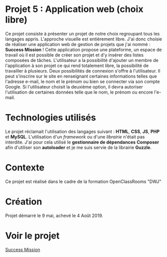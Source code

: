 # Projet 5 : Application web (choix libre)
Ce projet consiste à présenter un projet de notre choix regroupant tous les langages appris. L'approche visuelle est entièrement libre.
J'ai donc choisie de réaliser une application web de gestion de projets que j'ai nommé : **Success Mission** !
Cette application propose une plateforme, un espace de travail où il est possible de créer son projet et d'y insérer des listes composées de tâches. L'utilisateur a la possibilité d'ajouter un membre de l'application à son projet ce qui rend totalement libre, la possibilité de travailler à plusieurs. Deux possibilités de connexion s'offre à l'utilisateur. Il peut s'inscrire sur le site en renseignant certaines informations telles que l'adresse e-mail, le nom et le prénom ou bien se connecter via son compte Google. Si l'utilisateur choisit la deuxième option, il devra autoriser l'utilisation de certaines données telle que le nom, le prénom ou encore l'e-mail. 

# Technologies utilisés
Le projet réclamait l'utilisation des langages suivant : **HTML**, **CSS**, **JS**, **PHP** et **MySQL**. L'utilisation d'un *framework* ou d'une *librairie* n'était pas interdite. J'ai pour cela utilisé le __gestionnaire de dépendances__ **Composer** afin d'utiliser son __autoloader__ et je me suis servie de la librairie **Guzzle**.


# Contexte
Ce projet est réalisé dans le cadre de la formation OpenClassRooms "DWJ"

# Création
Projet démarré le 9 mai, achevé le 4 Août 2019.

# Voir le projet
[Success Mission](http://success-mission.elodie-meunier.fr)